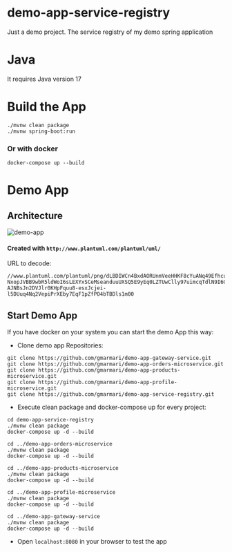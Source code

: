 # demo-app-service-registry
Just a demo project.
The service registry of my demo spring application


 # Java
 It requires Java version 17

# Build the App

```
./mvnw clean package
./mvnw spring-boot:run
 ```
 
 
 ### Or with docker
 ```
 docker-compose up --build

 ```

# Demo App
 
 ## Architecture

![demo-app](https://user-images.githubusercontent.com/42716524/211201373-b0fd0c31-5c82-4d87-ade3-a6f9bc2c9334.png)

#### Created with `http://www.plantuml.com/plantuml/uml/`
URL to decode:
```
//www.plantuml.com/plantuml/png/dLBDIWCn4BxdAORUnmVeeHHKF8cYuANq49EfhcutCfaeHVhkagLhqPcoIsyX-NxopJVBB9wbR5ldWoI6sLEXYxSCeMseanduuUXSQ5E9yEq0LZTUwClly97uimcqTdlN9I6Gz05fez_dS5sOtZrSQgqxZiGPRvl0AGzw0D6BV_QPUj0HTdMuhf3zVrijfQt_UDzpYYN8cFk06x5NQcFPAsFJj3HYVyIDsLVGTFT3E_X0BqqMtgaQ5U1NhRuGzyEiie2uiDR2gQkAj8k2EN0gGZP7JtSogn-AJNBsJn2DVJlr0KHpFquu8-esxJcjei-l5DUuq4Nq2VepiPrXEby7EqF1pZfPO4bTBDls1m00
```

## Start Demo App
If you have docker on your system you can start the demo App this way:
* Clone demo app Repositories:
```
git clone https://github.com/gmarmari/demo-app-gateway-service.git
git clone https://github.com/gmarmari/demo-app-orders-microservice.git
git clone https://github.com/gmarmari/demo-app-products-microservice.git
git clone https://github.com/gmarmari/demo-app-profile-microservice.git
git clone https://github.com/gmarmari/demo-app-service-registry.git
```

* Execute clean package and docker-compose up for every project:

```
cd demo-app-service-registry
./mvnw clean package 
docker-compose up -d --build

cd ../demo-app-orders-microservice
./mvnw clean package 
docker-compose up -d --build

cd ../demo-app-products-microservice
./mvnw clean package 
docker-compose up -d --build

cd ../demo-app-profile-microservice
./mvnw clean package 
docker-compose up -d --build

cd ../demo-app-gateway-service
./mvnw clean package 
docker-compose up -d --build
```

* Open `localhost:8080` in your browser to test the app

